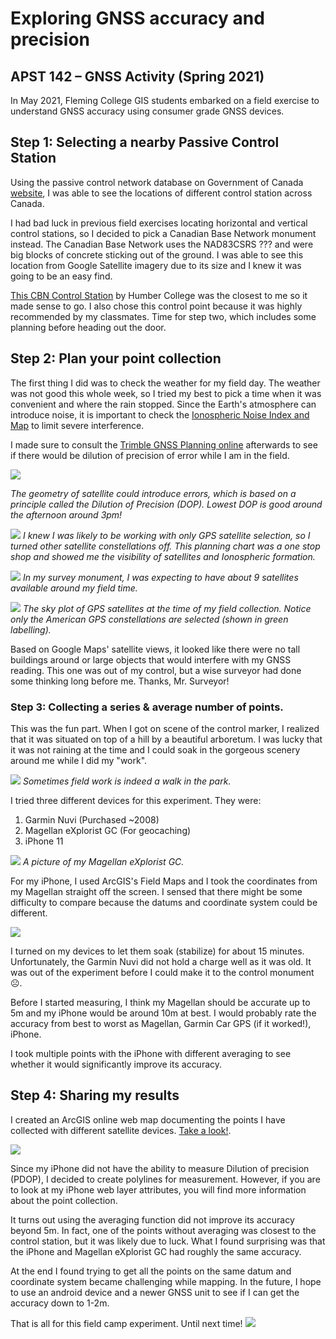 # Exploring GNSS accuracy and precision

## APST 142 – GNSS Activity (Spring 2021)

In May 2021, Fleming College GIS students embarked on a field exercise to understand GNSS accuracy using consumer grade GNSS devices.

## Step 1: Selecting a nearby Passive Control Station

Using the passive control network database on Government of Canada [website](https://webapp.geod.nrcan.gc.ca/geod/data-donnees/passive-passif.php?locale=en), I was able to see the locations of different control station across Canada.

I had bad luck in previous field exercises locating horizontal and vertical control stations, so I decided to pick a Canadian Base Network monument instead. The Canadian Base Network uses the NAD83CSRS ??? and were big blocks of concrete sticking out of the ground. I was able to see this location from Google Satellite imagery due to its size and I knew it was going to be an easy find.

[This CBN Control Station](https://webapp.geod.nrcan.gc.ca/geod/data-donnees/station/report-rapport.php?id=963020) by Humber College was the closest to me so it made sense to go. I also chose this control point because it was highly recommended by my classmates. Time for step two, which includes some planning before heading out the door.

## Step 2: Plan your point collection

The first thing I did was to check the weather for my field day. The weather was not good this whole week, so I tried my best to pick a time when it was convenient and where the rain stopped. Since the Earth&#39;s atmosphere can introduce noise, it is important to check the [Ionospheric Noise Index and Map](http://www.trimbleionoinfo.com/Images.svc/TEC) to limit severe interference.

I made sure to consult the [Trimble GNSS Planning online](https://www.gnssplanning.com/#/settings) afterwards to see if there would be dilution of precision of error while I am in the field.

![](trimble-planning-2021-05-05-1500-2.JPG)

_The geometry of satellite could introduce errors, which is based on a principle called the Dilution of Precision (DOP). Lowest DOP is good around the afternoon around 3pm!_

![](trimble-planning-2021-05-05-1500-3.JPG)
_I knew I was likely to be working with only GPS satellite selection, so I turned other satellite constellations off. This planning chart was a one stop shop and showed me the visibility of satellites and Ionospheric formation._

![](trimble-planning-2021-05-05-1500.JPG)
_In my survey monument, I was expecting to have about 9 satellites available around my field time._

![](trimble-planning-2021-05-05-sky.JPG)
_The sky plot of GPS satellites at the time of my field collection. Notice only the American GPS constellations are selected (shown in green labelling)._

Based on Google Maps&#39; satellite views, it looked like there were no tall buildings around or large objects that would interfere with my GNSS reading. This one was out of my control, but a wise surveyor had done some thinking long before me. Thanks, Mr. Surveyor!

### Step 3: Collecting a series & average number of points.

This was the fun part. When I got on scene of the control marker, I realized that it was situated on top of a hill by a beautiful arboretum. I was lucky that it was not raining at the time and I could soak in the gorgeous scenery around me while I did my &quot;work&quot;.

![](IMG_3600.JPG)
_Sometimes field work is indeed a walk in the park._

I tried three different devices for this experiment. They were:

1. Garmin Nuvi (Purchased ~2008)
2. Magellan eXplorist GC (For geocaching)
3. iPhone 11

![](IMG_5474.JPG)
_A picture of my Magellan eXplorist GC._

For my iPhone, I used ArcGIS&#39;s Field Maps and I took the coordinates from my Magellan straight off the screen. I sensed that there might be some difficulty to compare because the datums and coordinate system could be different.

![](IMG_5473.JPG)

I turned on my devices to let them soak (stabilize) for about 15 minutes. Unfortunately, the Garmin Nuvi did not hold a charge well as it was old. It was out of the experiment before I could make it to the control monument ☹.

Before I started measuring, I think my Magellan should be accurate up to 5m and my iPhone would be around 10m at best. I would probably rate the accuracy from best to worst as Magellan, Garmin Car GPS (if it worked!), iPhone.

I took multiple points with the iPhone with different averaging to see whether it would significantly improve its accuracy.

## Step 4: Sharing my results

I created an ArcGIS online web map documenting the points I have collected with different satellite devices. [Take a look!](https://maps.arcgis.com/apps/mapviewer/index.html?webmap=7299bc33b847446680a8bc61cb0ef361).

[![](webmap.JPG)](https://maps.arcgis.com/apps/mapviewer/index.html?webmap=7299bc33b847446680a8bc61cb0ef361)

Since my iPhone did not have the ability to measure Dilution of precision (PDOP), I decided to create polylines for measurement. However, if you are to look at my iPhone web layer attributes, you will find more information about the point collection.

It turns out using the averaging function did not improve its accuracy beyond 5m. In fact, one of the points without averaging was closest to the control station, but it was likely due to luck. What I found surprising was that the iPhone and Magellan eXplorist GC had roughly the same accuracy.

At the end I found trying to get all the points on the same datum and coordinate system became challenging while mapping. In the future, I hope to use an android device and a newer GNSS unit to see if I can get the accuracy down to 1-2m.

That is all for this field camp experiment. Until next time!
![](IMG_E3642.JPG)

